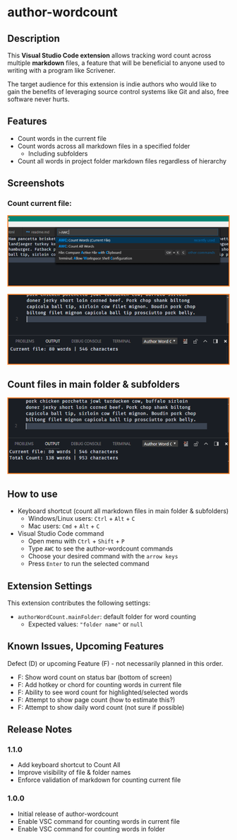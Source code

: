 # author-wordcount

## Description

This **Visual Studio Code extension** allows tracking word count across multiple **markdown** files, a feature that will be beneficial to anyone used to writing with a program like Scrivener.

The target audience for this extension is indie authors who would like to gain the benefits of leveraging source control systems like Git and also, free software never hurts.

## Features

* Count words in the current file
* Count words across all markdown files in a specified folder
  * Including subfolders
* Count all words in project folder markdown files regardless of hierarchy

## Screenshots

### Count current file:
![count current file](sample/img1.png)

![count current file](sample/img2.png)

## Count files in main folder & subfolders

![count all words](sample/img3.png)

<!-- Tip: Many popular extensions utilize animations. This is an excellent way to show off your extension! We recommend short, focused animations that are easy to follow. -->

## How to use

* Keyboard shortcut (count all markdown files in main folder & subfolders)
  * Windows/Linux users: `Ctrl` + `Alt` + `C`
  * Mac users: `Cmd` + `Alt` + `C`
* Visual Studio Code command
  * Open menu with `Ctrl` + `Shift` + `P`
  * Type `AWC` to see the author-wordcount commands
  * Choose your desired command with the `arrow keys`
  * Press `Enter` to run the selected command

## Extension Settings

This extension contributes the following settings:

* `authorWordCount.mainFolder`: default folder for word counting
  * Expected values: `"folder name"` or `null`

## Known Issues, Upcoming Features

Defect (D) or upcoming Feature (F) - not necessarily planned in this order.

* F: Show word count on status bar (bottom of screen)
* F: Add hotkey or chord for counting words in current file
* F: Ability to see word count for highlighted/selected words
* F: Attempt to show page count (how to estimate this?)
* F: Attempt to show daily word count (not sure if possible)

## Release Notes

### 1.1.0

* Add keyboard shortcut to Count All
* Improve visibility of file & folder names
* Enforce validation of markdown for counting current file

### 1.0.0

* Initial release of author-wordcount
* Enable VSC command for counting words in current file
* Enable VSC command for counting words in folder
